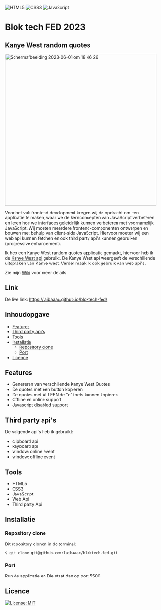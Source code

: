 ![HTML5](https://img.shields.io/badge/html5-%23E34F26.svg?style=for-the-badge&logo=html5&logoColor=white)
![CSS3](https://img.shields.io/badge/css3-%231572B6.svg?style=for-the-badge&logo=css3&logoColor=white)
![JavaScript](https://img.shields.io/badge/javascript-%23323330.svg?style=for-the-badge&logo=javascript&logoColor=%23F7DF1E)


# Blok tech FED 2023

## Kanye West random quotes
<img width="500" alt="Schermafbeelding 2023-06-01 om 18 46 26" src="https://github.com/laibaaac/bloktech-fed/assets/94360732/3c8e818e-f2c1-4e0b-ab58-116c21fa6511">




Voor het vak frontend development kregen wij de opdracht om een applicatie te maken, waar we de kernconcepten van JavaScript verbeteren en leren hoe we interfaces geleidelijk kunnen verbeteren met voornamelijk JavaScript. 
Wij moeten meerdere frontend-componenten ontwerpen en bouwen met behulp van client-side JavaScript.
Hiervoor moeten wij een web api kunnen fetchen en ook third party api's kunnen gebruiken (progressive enhancement). 

Ik heb een Kanye West random quotes applicatie gemaakt, hiervoor heb ik de [Kanye West api](https://kanye.rest/) gebruikt. 
De Kanye West api weergeeft de verschillende uitspraken van Kanye west. 
Verder maak ik ook gebruik van web api's. 

Zie mijn [Wiki](https://github.com/laibaaac/bloktech-fed/wiki) voor meer details




## Link 
De live link:
https://laibaaac.github.io/bloktech-fed/ 


## Inhoudopgave
- [Features](#features)
- [Third party api's](#third-party-api-s)
- [Tools](#tools)
- [Installatie](#installatie)
  * [Repository clone](#repository-clone)
  * [Port](#port)
- [Licence](#licence)



## Features
- Genereren van verschillende Kanye West Quotes
- De quotes met een button kopieren
- De quotes met ALLEEN de "c" toets kunnen kopieren
- Offline en online support 
- Javascript disabled support 


## Third party api's
De volgende api's heb ik gebruikt:
- clipboard api
- keyboard api 
- window: online event 
- window: offline event
 


## Tools
- HTML5
- CSS3
- JavaScript
- Web Api
- Third party Api



## Installatie

### Repository clone

Dit repository clonen in de terminal:

```bash
$ git clone git@github.com:laibaaac/bloktech-fed.git
```


### Port
Run de applicatie en Die staat dan op port 5500

## Licence
[![License: MIT](https://img.shields.io/badge/License-MIT-yellow.svg)](https://opensource.org/licenses/MIT) 



